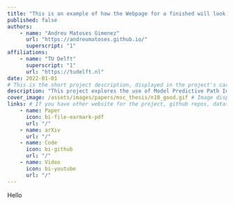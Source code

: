 ```yaml
---
title: "This is an example of how the Webpage for a finished will look like"
published: false
authors:
    - name: "Andreu Matoses Gimenez"
      url: "https://andreumatoses.github.io/"
      superscript: "1"
affiliations:
    - name: "TU Delft"
      superscript: "1"
      url: "https://tudelft.nl"
date: 2022-01-01
# This is the short project description, displayed in the project's card"
description: "This project explores the use of Model Predictive Path Integral (MPPI) control algorithm to enable autonomous robots to navigate complex environments. MPPI is a sampling-based control method that combines path planning and control into a single optimization problem. By iteratively sampling and optimizing trajectories, the algorithm generates control inputs that minimize a cost function while satisfying system dynamics and constraints. The project aims to implement and evaluate the performance of MPPI on a robot platform, showcasing its effectiveness in real-world scenarios."
cover_image: /assets/images/papers/msc_thesis/n10_good.gif # Image displayed in the project's card, make it aspect ratio 1x1 (square) for best results, and keep it a reasonable size (like 1-2MB). Can also be a gif
links: # If you have other website for the project, github repos, datasets, etc. put it here. You can also add an icon from https://icons.getbootstrap.com/
    - name: Paper
      icon: bi-file-earmark-pdf
      url: "/"
    - name: arXiv
      url: "/"
    - name: Code
      icon: bi-github
      url: "/"
    - name: Video
      icon: bi-youtube
      url: "/"
---
```


Hello